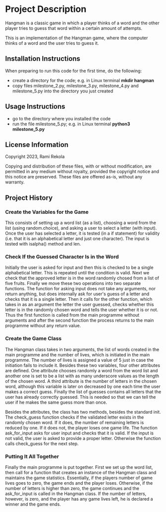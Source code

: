 # Project Description
Hangman is a classic game in which a player thinks of a word and the other player tries to guess that word within a certain amount of attempts.

This is an implementation of the Hangman game, where the computer thinks of a word and the user tries to guess it. 

## Installation Instructions

When preparing to run this code for the first time, do the following:

- create a directory for the code; e.g. in Linux terminal <b>mkdir hangman</b>
- copy files milestone_2.py, milestone_3.py, milestone_4.py and milestone_5.py into the directory you just created

## Usage Instructions

- go to the directory where you installed the code
- run the file milestone_5.py; e.g. in Linux terminal <b>python3 milestone_5.py</b>

## License Information

Copyright 2023, Rami Rekola

Copying and distribution of these files, with or without modification, are permitted in any medium without royalty, provided the copyright notice and this notice are preserved. These files are offered as-is, without any warranty.

## Project History

### Create the Variables for the Game

This consists of setting up a word list (as a list), choosing a word from the list (using random.choice), and asking a user to select a letter (with input). Once the user has selected a letter, it is tested (in a if statement) for validity (i.e. that it is an alphabetical letter and just one character). The input is tested with isalpha() method and len. 

### Check If the Guessed Character Is in the Word

Initially the user is asked for input and then this is checked to be a single alphabetical letter. This is repeated until the condition is valid. 
Next we check that the approved letter is in the word randomly chosed from a list of five fruits. 
Finally we move these two operations into two separate functions. The function for asking input does not take any arguments, nor return anything, but does internally ask for user's guess of a letter and checks that it is a single letter. Then it calls for the other function, which takes in as an argument the letter the user guessed, checks whether this letter is in the randomly chosen word and tells the user whether it is or not. Thus the first function is called from the main programme without arguments and after the second function the process returns to the main programme without any return value. 

### Create the Game Class

The Hangman class takes in two arguments, the list of words created in the main programme and the number of lives, which is initiated in the main programme. The number of lives is assigned a value of 5 just in case the initiation fails to include it. Besides these two variables, four other attributes are defined. One attribute chooses randomly a word from the word list and another one is set to be a list with as many underscore values as the length of the chosen word. A third attribute is the number of letters in the chosen word, although this variable is later on decreased by one each time the user makes a correct guess. Finally the list of guesses contains all letters that the user has already correctly guessed. This is needed so that we can tell the user if he makes the same guess more than once. 

Besides the attributes, the class has two methods, besides the standard init. The check_guess function checks if the validated letter exists in the randomly chosen word. If it does, the number of remaining letters is reduced by one. If it does not, the player loses one game life. The function ask_for_input asks for user input and checks that it is valid. If the input is not valid, the user is asked to provide a proper letter. Otherwise the function calls check_guess for the next step. 

### Putting It All Together

Finally the main programme is put together. First we set up the word list, then call for a function that creates an instance of the Hangman class and maintains the game statistics. Essentially, if the players number of game lives goes to zero, the game ends and the player loses. Otherwise, if the number of letters is higher than zero, the game continues and the ask_for_input is called in the Hangman class. If the number of letters, however, is zero, and the player has any game lives left, he is declared a winner and the game ends. 
